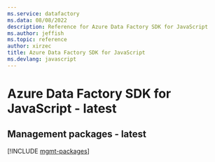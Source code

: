 ```yaml
---
ms.service: datafactory
ms.data: 08/08/2022
description: Reference for Azure Data Factory SDK for JavaScript
ms.author: jeffish
ms.topic: reference
author: xirzec
title: Azure Data Factory SDK for JavaScript
ms.devlang: javascript
---
```

# Azure Data Factory SDK for JavaScript - latest

## Management packages - latest
[!INCLUDE [mgmt-packages](data-factory-mgmt-index.md)]